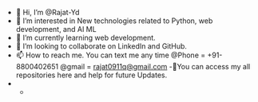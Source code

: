 - 👋 Hi, I’m @Rajat-Yd
- 👀 I’m interested in New technologies related to Python, web development, and AI ML
- 🌱 I’m currently learning web development.
- 💞️ I’m looking to collaborate on LinkedIn and GitHub.
- 📫 How to reach me. You can text me any time 
  @Phone = +91-8800402651
  @gmail = rajat0911q@gmail.com
  -🌟You can access my all repositories here and help for future Updates.
- - 

